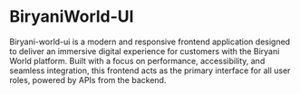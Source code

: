 # BiryaniWorld-UI
Biryani-world-ui is a modern and responsive frontend application designed to deliver an immersive digital experience for customers with the Biryani World platform. Built with a focus on performance, accessibility, and seamless integration, this frontend acts as the primary interface for all user roles, powered by APIs from the backend.
